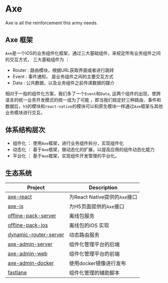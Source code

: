 # Axe

Axe is all the reinforcement this army needs.

## Axe 框架

`Axe`是一个iOS的业务组件化框架，通过三大基础组件，来规定所有业务组件之间的交互方式， 三大基础组件为 ： 

* Router : 路由模块，根据URL获取界面或者进行跳转
* Event : 事件通知， 是业务组件之间的主要交互方式
* Data :  公共数据，以及业务组件之前传递数据的媒介

相对于一般的组件化方案，我们多了一个`Event`和`Data`, 这两个组件的出现，使跨语言的统一业务开发模式的统一成为了可能 ，即当我们规定好三种路由、事件和数据后，`h5`的模块和`react-native`的模块可以和原生模块一样通过`Axe`框架与其他业务模块进行交互。

## 体系结构层次

* 组件化 ： 使用`Axe`框架，进行业务组件拆分，实现组件化
* 动态化 ： 基于`Axe`框架，做动态化的扩展，以提高应用的组件动态化能力
* 平台化 ： 基于`Axe`框架，实现组件开发管理的平台化。

## 生态系统

| Project  | Description |
|---------|--------|
| [axe-react](https://github.com/axe-org/axe-react)          | 为React Native提供的`Axe`接口 |
| [axe-js](https://github.com/axe-org/axe-js)          | 为H5页面提供的`Axe`接口 |
| [offline-pack-server](https://github.com/axe-org/offline-pack-server)          | 离线包服务 |
| [offline-pack-ios](https://github.com/axe-org/offline-pack-ios)          | 离线包的iOS 实现 |
| [dynamic-router-server](https://github.com/axe-org/dynamic-router-server)          | 动态路由服务 |
| [axe-admin-server](https://github.com/axe-org/axe-admin-server)          | 组件化管理平台的后端 |
| [axe-admin-web](https://github.com/axe-org/axe-admin-web)          | 组件化管理平台的前端 |
| [axe-admin-docker](https://github.com/axe-org/axe-admin-docker)          | 使用docker镜像进行发布 |
| [fastlane](https://github.com/axe-org/fastlane)          | 组件化管理的辅助脚本 |